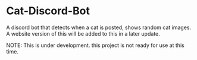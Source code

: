 # Cat-Discord-Bot

A discord bot that detects when a cat is posted, shows random cat images. A website version of this will be added to this in a later update.

NOTE: This is under development. this project is not ready for use at this time.
